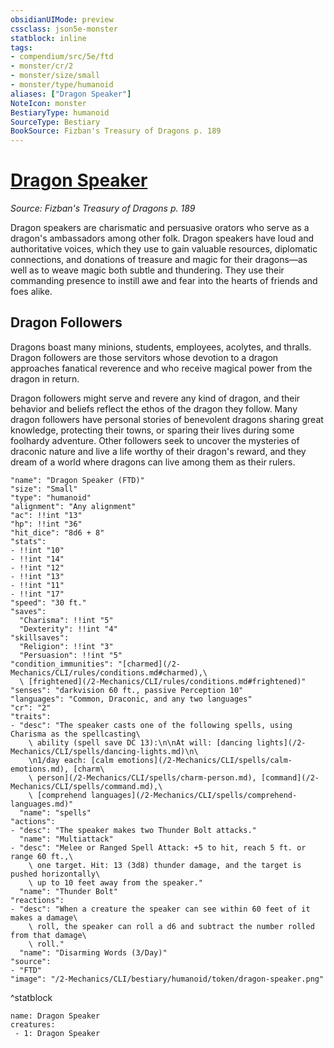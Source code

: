 ```yaml
---
obsidianUIMode: preview
cssclass: json5e-monster
statblock: inline
tags:
- compendium/src/5e/ftd
- monster/cr/2
- monster/size/small
- monster/type/humanoid
aliases: ["Dragon Speaker"]
NoteIcon: monster
BestiaryType: humanoid
SourceType: Bestiary
BookSource: Fizban's Treasury of Dragons p. 189
---
```

# [Dragon Speaker](2-Mechanics/CLI/bestiary/humanoid/dragon-speaker-ftd.md)
*Source: Fizban's Treasury of Dragons p. 189*  

Dragon speakers are charismatic and persuasive orators who serve as a dragon's ambassadors among other folk. Dragon speakers have loud and authoritative voices, which they use to gain valuable resources, diplomatic connections, and donations of treasure and magic for their dragons—as well as to weave magic both subtle and thundering. They use their commanding presence to instill awe and fear into the hearts of friends and foes alike.

## Dragon Followers

Dragons boast many minions, students, employees, acolytes, and thralls. Dragon followers are those servitors whose devotion to a dragon approaches fanatical reverence and who receive magical power from the dragon in return.

Dragon followers might serve and revere any kind of dragon, and their behavior and beliefs reflect the ethos of the dragon they follow. Many dragon followers have personal stories of benevolent dragons sharing great knowledge, protecting their towns, or sparing their lives during some foolhardy adventure. Other followers seek to uncover the mysteries of draconic nature and live a life worthy of their dragon's reward, and they dream of a world where dragons can live among them as their rulers.

```statblock
"name": "Dragon Speaker (FTD)"
"size": "Small"
"type": "humanoid"
"alignment": "Any alignment"
"ac": !!int "13"
"hp": !!int "36"
"hit_dice": "8d6 + 8"
"stats":
- !!int "10"
- !!int "14"
- !!int "12"
- !!int "13"
- !!int "11"
- !!int "17"
"speed": "30 ft."
"saves":
  "Charisma": !!int "5"
  "Dexterity": !!int "4"
"skillsaves":
  "Religion": !!int "3"
  "Persuasion": !!int "5"
"condition_immunities": "[charmed](/2-Mechanics/CLI/rules/conditions.md#charmed),\
  \ [frightened](/2-Mechanics/CLI/rules/conditions.md#frightened)"
"senses": "darkvision 60 ft., passive Perception 10"
"languages": "Common, Draconic, and any two languages"
"cr": "2"
"traits":
- "desc": "The speaker casts one of the following spells, using Charisma as the spellcasting\
    \ ability (spell save DC 13):\n\nAt will: [dancing lights](/2-Mechanics/CLI/spells/dancing-lights.md)\n\
    \n1/day each: [calm emotions](/2-Mechanics/CLI/spells/calm-emotions.md), [charm\
    \ person](/2-Mechanics/CLI/spells/charm-person.md), [command](/2-Mechanics/CLI/spells/command.md),\
    \ [comprehend languages](/2-Mechanics/CLI/spells/comprehend-languages.md)"
  "name": "spells"
"actions":
- "desc": "The speaker makes two Thunder Bolt attacks."
  "name": "Multiattack"
- "desc": "Melee or Ranged Spell Attack: +5 to hit, reach 5 ft. or range 60 ft.,\
    \ one target. Hit: 13 (3d8) thunder damage, and the target is pushed horizontally\
    \ up to 10 feet away from the speaker."
  "name": "Thunder Bolt"
"reactions":
- "desc": "When a creature the speaker can see within 60 feet of it makes a damage\
    \ roll, the speaker can roll a d6 and subtract the number rolled from that damage\
    \ roll."
  "name": "Disarming Words (3/Day)"
"source":
- "FTD"
"image": "/2-Mechanics/CLI/bestiary/humanoid/token/dragon-speaker.png"
```
^statblock

```encounter-table
name: Dragon Speaker
creatures:
 - 1: Dragon Speaker
```